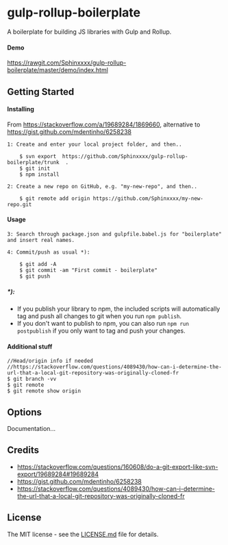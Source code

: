# gulp-rollup-boilerplate

A boilerplate for building JS libraries with Gulp and Rollup.

#### Demo

https://rawgit.com/Sphinxxxx/gulp-rollup-boilerplate/master/demo/index.html  


## Getting Started

#### Installing

From https://stackoverflow.com/a/19689284/1869660, alternative to https://gist.github.com/mdentinho/6258238

```
1: Create and enter your local project folder, and then..
    
    $ svn export  https://github.com/Sphinxxxx/gulp-rollup-boilerplate/trunk  .
    $ git init
    $ npm install
    
2: Create a new repo on GitHub, e.g. "my-new-repo", and then..
    
    $ git remote add origin https://github.com/Sphinxxxx/my-new-repo.git
```

#### Usage

```
3: Search through package.json and gulpfile.babel.js for "boilerplate" and insert real names.

4: Commit/push as usual *):

    $ git add -A
    $ git commit -am "First commit - boilerplate"
    $ git push
```
    
##### *):
 * If you publish your library to npm, the included scripts will automatically tag and push all changes to git when you run `npm publish`.
 * If you don't want to publish to npm, you can also run `npm run postpublish` if you only want to tag and push your changes.

#### Additional stuff

```
//Head/origin info if needed
//https://stackoverflow.com/questions/4089430/how-can-i-determine-the-url-that-a-local-git-repository-was-originally-cloned-fr
$ git branch -vv
$ git remote
$ git remote show origin
```


## Options

Documentation...


## Credits

* https://stackoverflow.com/questions/160608/do-a-git-export-like-svn-export/19689284#19689284
* https://gist.github.com/mdentinho/6258238
* https://stackoverflow.com/questions/4089430/how-can-i-determine-the-url-that-a-local-git-repository-was-originally-cloned-fr


## License

The MIT license - see the [LICENSE.md](LICENSE.md) file for details.
